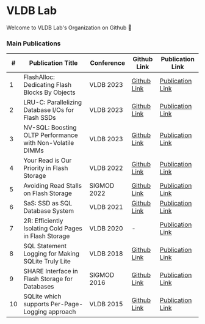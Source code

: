 # VLDB Lab

Welcome to VLDB Lab's Organization on Github 👋

### Main Publications
|#|Publication Title| Conference | Github Link | Publication Link | 
|------|---|---|---|---|
|1|FlashAlloc: Dedicating Flash Blocks By Objects|VLDB 2023|[Github Link](https://github.com/JonghyeokPark/Flashalloc-Cosmos)|[Publication Link](https://dl.acm.org/doi/pdf/10.14778/3611479.3611524)|
|2|LRU-C: Parallelizing Database I/Os for Flash SSDs|VLDB 2023|[Github Link](https://github.com/FlashSQL/LRU-C)|[Publication Link](https://www.vldb.org/pvldb/vol16/p2364-lee.pdf)|
|3|NV-SQL: Boosting OLTP Performance with Non-Volatile DIMMs|VLDB 2023|[Github Link](https://github.com/FlashSQL/mysql-nvdimm-caching)|[Publication Link](https://dl.acm.org/doi/10.14778/3583140.3583159)|
|4|Your Read is Our Priority in Flash Storage|VLDB 2022|[Github Link](https://github.com/FlashSQL/rw-rbuf)|[Publication Link](https://dl.acm.org/doi/10.14778/3538598.3538612)|
|5|Avoiding Read Stalls on Flash Storage|SIGMOD 2022|[Github Link](https://github.com/FlashSQL/write-after-read-protocol)| [Publication Link](https://dl.acm.org/doi/abs/10.1145/3514221.3526126)|
|6|SaS: SSD as SQL Database System|VLDB 2021|[Github Link](https://github.com/FlashSQL/write-after-read-protocol)| [Publication Link](http://vldb.org/pvldb/vol14/p1481-lee.pdf)|
|7|2R: Efficiently Isolating Cold Pages in Flash Storage|VLDB 2020|-|[Publication Link](https://vldb.org/pvldb/vol13/p2004-kang.pdf)|
|8|SQL Statement Logging for Making SQLite Truly Lite |VLDB 2018|[Github Link](https://github.com/FlashSQL/sqlite-more-lite)|[Publication Link](https://dl.acm.org/doi/10.1145/3186728.3164146)|
|9|SHARE Interface in Flash Storage for Databases|SIGMOD 2016|[Github Link](https://github.com/FlashSQL/shareSQL)|[Publication Link](https://dl.acm.org/doi/10.1145/2882903.2882910)|
|10|SQLite which supports Per-Page-Logging approach|VLDB 2015|[Github Link](https://github.com/FlashSQL/SQLite-PPL)|[Publication Link](https://www.vldb.org/pvldb/vol8/p1454-oh.pdf)|

